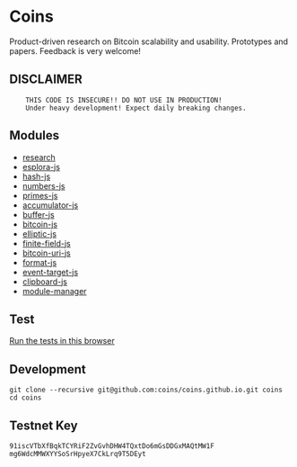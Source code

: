 # Coins
Product-driven research on Bitcoin scalability and usability. Prototypes and papers.
Feedback is very welcome! 

## DISCLAIMER
```
	THIS CODE IS INSECURE!! DO NOT USE IN PRODUCTION!
	Under heavy development! Expect daily breaking changes.
```

## Modules

- [research](https://github.com/coins/research)
- [esplora-js](https://github.com/coins/esplora-js)
- [hash-js](https://github.com/coins/hash-js)
- [numbers-js](https://github.com/coins/numbers-js)
- [primes-js](https://github.com/coins/primes-js)
- [accumulator-js](https://github.com/coins/accumulator-js)
- [buffer-js](https://github.com/coins/buffer-js)
- [bitcoin-js](https://github.com/coins/bitcoin-js)
- [elliptic-js](https://github.com/coins/elliptic-js)
- [finite-field-js](https://github.com/coins/finite-field-js)
- [bitcoin-uri-js](https://github.com/coins/bitcoin-uri-js)
- [format-js](https://github.com/coins/format-js)
- [event-target-js](https://github.com/coins/event-target-js)
- [clipboard-js](https://github.com/coins/clipboard-js)
- [module-manager](https://github.com/coins/module-manager)

## Test

[Run the tests in this browser](https://coins.github.io/test)


## Development
```
git clone --recursive git@github.com:coins/coins.github.io.git coins
cd coins
```


## Testnet Key
```
91iscVTbXfBqkTCYRiF2ZvGvhDHW4TQxtDo6mGsDDGxMAQtMW1F 
mg6WdcMMWXYYSoSrHpyeX7CkLrq9T5DEyt
```
